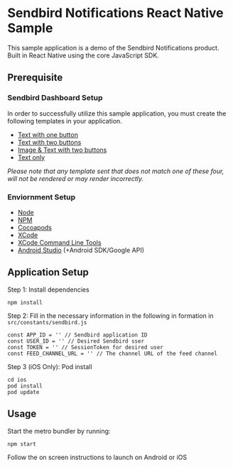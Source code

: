 # Sendbird Notifications React Native Sample

This sample application is a demo of the Sendbird Notifications product.
Built in React Native using the core JavaScript SDK.

## Prerequisite

### Sendbird Dashboard Setup

In order to successfully utilize this sample application, you must create the following templates in your application.

- [Text with one button](./docs//template-01/TEMPLATE-01.md)
- [Text with two buttons](./docs//template-02/TEMPLATE-02.md)
- [Image & Text with two buttons](./docs//template-03/TEMPLATE-03.md)
- [Text only](./docs//template-04/TEMPLATE-04.md)

_Please note that any template sent that does not match one of these four, will not be rendered or may render incorrectly._

### Enviornment Setup

- [Node](https://nodejs.org/en/)
- [NPM](https://www.npmjs.com/)
- [Cocoapods](https://cocoapods.org/)
- [XCode](https://developer.apple.com/xcode)
- [XCode Command Line Tools](https://facebook.github.io/react-native/docs/getting-started.html#xcode)
- [Android Studio](https://developer.android.com/studio/) (+Android SDK/Google API)

## Application Setup

Step 1: Install dependencies

```
npm install
```

Step 2: Fill in the necessary information in the following in formation in `src/constants/sendbird.js`

```
const APP_ID = '' // Sendbird application ID
const USER_ID = '' // Desired Sendbird sser
const TOKEN = '' // SessionToken for desired user
const FEED_CHANNEL_URL = '' // The channel URL of the feed channel
```

Step 3 (iOS Only): Pod install

```
cd ios
pod install
pod update
```

## Usage

Start the metro bundler by running:

```
npm start
```

Follow the on screen instructions to launch on Android or iOS
